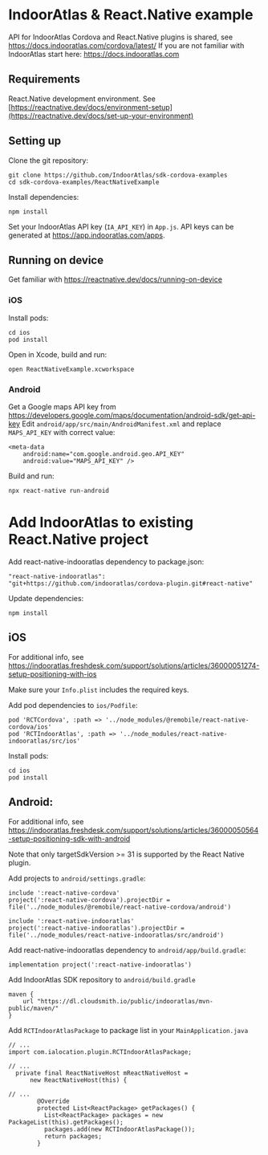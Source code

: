# IndoorAtlas & React.Native example

API for IndoorAtlas Cordova and React.Native plugins is shared, see https://docs.indooratlas.com/cordova/latest/
If you are not familiar with IndoorAtlas start here: https://docs.indooratlas.com

## Requirements

React.Native development environment. See [https://reactnative.dev/docs/environment-setup](https://reactnative.dev/docs/set-up-your-environment)

## Setting up

Clone the git repository:

```
git clone https://github.com/IndoorAtlas/sdk-cordova-examples
cd sdk-cordova-examples/ReactNativeExample
```

Install dependencies:

```
npm install
```

Set your IndoorAtlas API key (`IA_API_KEY`) in `App.js`. API keys can be generated at https://app.indooratlas.com/apps.

## Running on device

Get familiar with https://reactnative.dev/docs/running-on-device

### iOS

Install pods:

```
cd ios
pod install
```

Open in Xcode, build and run:

```
open ReactNativeExample.xcworkspace
```

### Android

Get a Google maps API key from https://developers.google.com/maps/documentation/android-sdk/get-api-key
Edit `android/app/src/main/AndroidManifest.xml` and replace `MAPS_API_KEY` with correct value:

```
<meta-data                                                                                                                                                                                                                                                                                      
    android:name="com.google.android.geo.API_KEY"                                                                                                                                                                                                                                                 
    android:value="MAPS_API_KEY" />    
```

Build and run:

```
npx react-native run-android
```


# Add IndoorAtlas to existing React.Native project

Add react-native-indooratlas dependency to package.json:

```
"react-native-indooratlas": "git+https://github.com/indooratlas/cordova-plugin.git#react-native"
```

Update dependencies:

```
npm install
```

## iOS

For additional info, see https://indooratlas.freshdesk.com/support/solutions/articles/36000051274-setup-positioning-with-ios

Make sure your `Info.plist` includes the required keys.

Add pod dependencies to `ios/Podfile`:

```
pod 'RCTCordova', :path => '../node_modules/@remobile/react-native-cordova/ios'
pod 'RCTIndoorAtlas', :path => '../node_modules/react-native-indooratlas/src/ios'
```

Install pods:

```
cd ios
pod install
```

## Android:

For additional info, see https://indooratlas.freshdesk.com/support/solutions/articles/36000050564-setup-positioning-sdk-with-android

Note that only targetSdkVersion >= 31 is supported by the React Native plugin.

Add projects to `android/settings.gradle`:

```
include ':react-native-cordova'
project(':react-native-cordova').projectDir = file('../node_modules/@remobile/react-native-cordova/android')

include ':react-native-indooratlas'
project(':react-native-indooratlas').projectDir = file('../node_modules/react-native-indooratlas/src/android')
```

Add react-native-indooratlas dependency to `android/app/build.gradle`:

```
implementation project(':react-native-indooratlas') 
```

Add IndoorAtlas SDK repository to `android/build.gradle`

```
maven {
    url "https://dl.cloudsmith.io/public/indooratlas/mvn-public/maven/"
}
```

Add `RCTIndoorAtlasPackage` to package list in your `MainApplication.java`

```
// ...
import com.ialocation.plugin.RCTIndoorAtlasPackage;

// ...
  private final ReactNativeHost mReactNativeHost =
      new ReactNativeHost(this) {

// ...
        @Override
        protected List<ReactPackage> getPackages() {
          List<ReactPackage> packages = new PackageList(this).getPackages();
          packages.add(new RCTIndoorAtlasPackage());
          return packages;
        }
```
